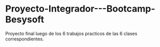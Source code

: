 # Proyecto-Integrador---Bootcamp-Besysoft
Proyecto final luego de los 6 trabajos practicos de las 6 clases correspondientes.

